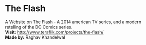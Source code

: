 # The Flash
A Website on The Flash - A 2014 american TV series, and a modern retelling of the DC Comics series.  
__Visit:__ http://www.teraflik.com/projects/the-flash/  
__Made by:__ Raghav Khandelwal
